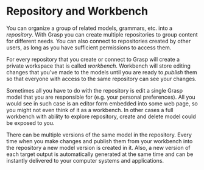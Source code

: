 # Repository and Workbench

You can organize a group of related models, grammars, etc. into a *repository*. With Grasp you can create multiple repositories to group content for different needs. You can also connect to repositories created by other users, as long as you have sufficient permissions to access them.

For every repository that you create or connect to Grasp will create a private workspace that is called *workbench*. Workbench will store editing changes that you've made to the models until you are ready to *publish* them so that everyone with access to the same repository can see your changes.

Sometimes all you have to do with the repository is edit a single Grasp model that you are responsible for (e.g. your personal preferences). All you would see in such case is an editor form embedded into some web page, so you might not even think of it as a workbench. In other cases a full workbench with ability to explore repository, create and delete model could be exposed to you.

There can be multiple versions of the same model in the repository. Every time when you make changes and publish them from your workbench into the repository a new model version is created in it. Also, a new version of each target output is automatically generated at the same time and can be instantly delivered to your computer systems and applications.
